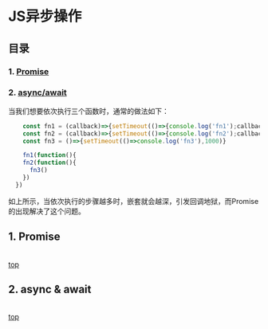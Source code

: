 # JS异步操作

## 目录

### 1. [Promise](#1-Promise)
### 2. [async/await](#2-async-&-await)

当我们想要依次执行三个函数时，通常的做法如下：
```js
	const fn1 = (callback)=>{setTimeout(()=>{console.log('fn1');callback && callback()},1000)}
	const fn2 = (callback)=>{setTimeout(()=>{console.log('fn2');callback && callback()},1000)}
	const fn3 = ()=>{setTimeout(()=>console.log('fn3'),1000)}

	fn1(function(){
    fn2(function(){
      fn3()
    })
  })
```
如上所示，当依次执行的步骤越多时，嵌套就会越深，引发回调地狱，而Promise的出现解决了这个问题。

## 1. Promise

<br>[top](#目录)

## 2. async & await

<br>[top](#目录)


